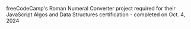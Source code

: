 freeCodeCamp's Roman Numeral Converter project required for their JavaScript Algos and Data Structures certification - completed on Oct. 4, 2024
